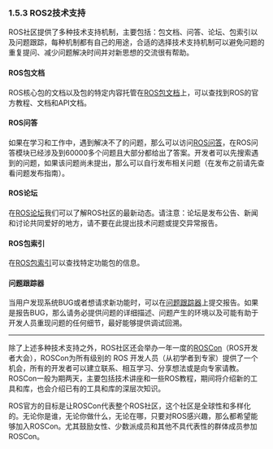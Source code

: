 ### 1.5.3 ROS2技术支持

ROS社区提供了多种技术支持机制，主要包括：包文档、问答、论坛、包索引以及问题跟踪，每种机制都有自己的用途，合适的选择技术支持机制可以避免问题的重复提问、减少问题解决时间并对新思想的交流很有帮助。

#### ROS包文档

ROS核心包的文档以及包的特定内容托管在[ROS包文档](https://docs.ros.org)上，可以查找到ROS的官方教程、文档和API文档。

#### ROS问答

如果在学习和工作中，遇到解决不了的问题，那么可以访问[ROS问答](https://answers.ros.org/questions/)，在ROS问答模块已经涉及到60000多个问题且大部分都给出了答案。开发者可以先搜索遇到的问题，如果该问题尚未提出，那么可以自行发布相关问题（在发布之前请先查看问题发布指南）。

#### ROS论坛

在[ROS论坛](https://discourse.ros.org/)我们可以了解ROS社区的最新动态。请注意：论坛是发布公告、新闻和讨论共同爱好的地方，请不要在此提出技术问题或提交异常报告。

#### ROS包索引

在[ROS包索引](https://index.ros.org/)可以查找特定功能包的信息。

#### 问题跟踪器

当用户发现系统BUG或者想请求新功能时，可以在[问题跟踪器](https://github.com/ros2/ros2/issues)上提交报告。如果是报告BUG，那么请务必提供问题的详细描述、问题产生的环境以及可能有助于开发人员重现问题的任何细节，最好能够提供调试回溯。

---

除了上述多种技术支持之外，ROS社区还会举办一年一度的[ROSCon](https://roscon.ros.org/)（ROS开发者大会），ROSCon为所有级别的 ROS 开发人员（从初学者到专家）提供了一个机会，所有的开发者可以建立联系、相互学习、分享想法或是向专家请教。ROSCon一般为期两天，主要包括技术讲座和一些ROS教程，期间将介绍新的工具和库，也会介绍已有的工具和库的深层次知识。

ROS官方的目标是让ROSCon代表整个ROS社区，这个社区是全球性和多样化的。无论你是谁，无论你做什么，无论在哪，只要对ROS感兴趣，那么都希望能够加入ROSCon。尤其鼓励女性、少数派成员和其他不具代表性的群体成员参加ROSCon。

